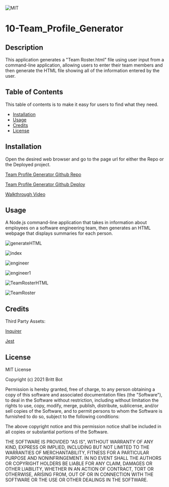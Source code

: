 ![MIT](https://img.shields.io/badge/License-MIT-yellow.svg)
# 10-Team_Profile_Generator
## Description 

This application generates a "Team Roster.html" file using user input from a command-line application, allowing users to enter their team members and then generate the HTML file showing all of the information entered by the user.


## Table of Contents 

This table of contents is to make it easy for users to find what they need.

* [Installation](#installation)
* [Usage](#usage)
* [Credits](#credits)
* [License](#license)


## Installation

Open the desired web browser and go to the page url for either the Repo or the Deployed project.

[Team Profile Generator Github Repo](https://github.com/britt-bot/10-Team_Profile_Generator)

[Team Profile Generator Github Deploy](https://britt-bot.github.io/10-Team_Profile_Generator/)

[Walkthrough Video](https://drive.google.com/file/d/1a6XhG4uplXMxuT0Yn8PvJqfx1ZW4hXQr/view?usp=sharing)


## Usage 

A Node.js command-line application that takes in information about employees on a software engineering team, then generates an HTML webpage that displays summaries for each person.

![generateHTML](https://user-images.githubusercontent.com/77466708/115482178-b46c3200-a213-11eb-9c9d-5ca3d8d38f84.png)

![index](https://user-images.githubusercontent.com/77466708/115482179-b504c880-a213-11eb-9b4d-ca6b59236f95.png)

![engineer](https://user-images.githubusercontent.com/77466708/115482180-b504c880-a213-11eb-853a-98b8b6daff03.png)

![engineer1](https://user-images.githubusercontent.com/77466708/115482181-b504c880-a213-11eb-9621-dbb295a89a07.png)

![TeamRosterHTML](https://user-images.githubusercontent.com/77466708/115482182-b59d5f00-a213-11eb-98ea-bac98189dfce.png)

![TeamRoster](https://user-images.githubusercontent.com/77466708/115482183-b59d5f00-a213-11eb-90fb-1f150e57e180.png)


## Credits

Third Party Assets:

[Inquirer](https://www.npmjs.com/package/inquirer)

[Jest](https://www.npmjs.com/package/jest)


## License

MIT License

Copyright (c) 2021 Britt Bot

Permission is hereby granted, free of charge, to any person obtaining a copy
of this software and associated documentation files (the "Software"), to deal
in the Software without restriction, including without limitation the rights
to use, copy, modify, merge, publish, distribute, sublicense, and/or sell
copies of the Software, and to permit persons to whom the Software is
furnished to do so, subject to the following conditions:

The above copyright notice and this permission notice shall be included in all
copies or substantial portions of the Software.

THE SOFTWARE IS PROVIDED "AS IS", WITHOUT WARRANTY OF ANY KIND, EXPRESS OR
IMPLIED, INCLUDING BUT NOT LIMITED TO THE WARRANTIES OF MERCHANTABILITY,
FITNESS FOR A PARTICULAR PURPOSE AND NONINFRINGEMENT. IN NO EVENT SHALL THE
AUTHORS OR COPYRIGHT HOLDERS BE LIABLE FOR ANY CLAIM, DAMAGES OR OTHER
LIABILITY, WHETHER IN AN ACTION OF CONTRACT, TORT OR OTHERWISE, ARISING FROM,
OUT OF OR IN CONNECTION WITH THE SOFTWARE OR THE USE OR OTHER DEALINGS IN THE
SOFTWARE.
